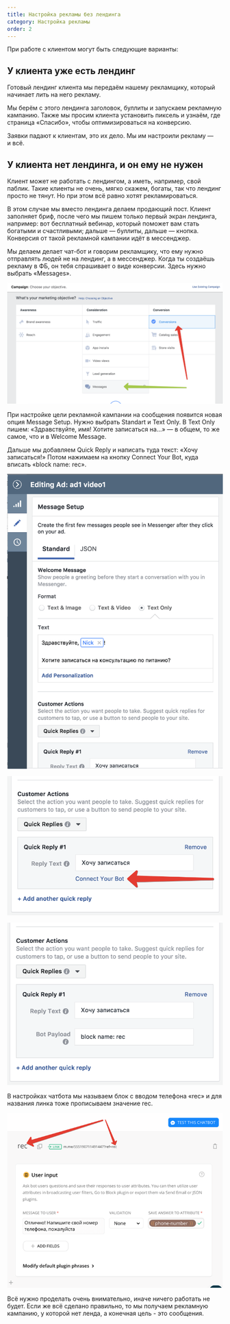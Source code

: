 ```yaml
---
title: Настройка рекламы без лендинга
category: Настройка рекламы
order: 2
---
```


При работе с клиентом могут быть следующие варианты: 

## У клиента уже есть лендинг

Готовый лендинг клиента мы передаём нашему рекламщику, который начинает лить на него рекламу.

Мы берём с этого лендинга заголовок, буллиты и запускаем рекламную кампанию. Также мы просим клиента установить пиксель и узнаём, где страница «Спасибо», чтобы оптимизироваться на конверсию.

Заявки падают к клиентам, это их дело. Мы им настроили рекламу — и всё. 

## У клиента нет лендинга, и он ему не нужен 

Клиент может не работать с лендингом, а иметь, например, свой паблик. Такие клиенты не очень, мягко скажем, богаты, так что лендинг просто не тянут. Но при этом всё равно хотят рекламироваться. 

В этом случае мы вместо лендинга делаем продающий пост. Клиент заполняет бриф, после чего мы пишем только первый экран лендинга, например: вот бесплатный вебинар, который поможет вам стать богатыми и счастливыми; дальше — буллиты, дальше — кнопка. Конверсия от такой рекламной кампании идёт в мессенджер.

Мы делаем делает чат-бот и говорим рекламщику, что ему нужно отправлять людей не на лендинг, а в мессенджер. Когда ты создаёшь рекламу в ФБ, он тебя спрашивает о виде конверсии. Здесь нужно выбрать «Messages».

![2018-01-25_11-37-58.png](/images/ads/messenger/2018-01-25_11-37-58-min.png)

При настройке цели рекламной кампании на сообщения появится новая опция Message Setup. Нужно выбрать Standart и Text Only. В Text Only пишем: «Здравствуйте, имя! Хотите записаться на...» — в общем, то же самое, что и в Welcome Message.

Дальше мы добавляем Quick Reply и написать туда текст: «Хочу записаться!» Потом нажимаем на кнопку Connect Your Bot, куда вписать «block name: rec».

![2018-01-25_11-42-44.png](/images/ads/messenger/2018-01-25_11-42-44-min.png)

![2018-01-25_12-05-08.png](/images/ads/messenger/2018-01-25_12-05-08-min.png)

![2018-01-25_11-44-13.png](/images/ads/messenger/2018-01-25_11-44-13-min.png)

В настройках чатбота мы называем блок с вводом телефона «rec» и для названия линка тоже прописываем значение rec. 

![](/images/ads/messenger/1ef30699-8d8a-474d-96c1-19c7f5c70edf-min.png)

Всё нужно проделать очень внимательно, иначе ничего работать не будет. Если же всё сделано правильно, то мы получаем рекламную кампанию, у которой нет ленда, а конечная цель - это сообщения. 